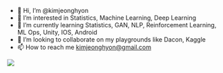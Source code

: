 - 👋 Hi, I’m @kimjeonghyon
- 👀 I’m interested in Statistics, Machine Learning, Deep Learning
- 🌱 I’m currently learning Statistics, GAN, NLP, Reinforcement Learning, ML Ops, Unity, IOS, Android
- 💞️ I’m looking to collaborate on my playgrounds like Dacon, Kaggle
- 📫 How to reach me kimjeonghyon@gmail.com


<!---
kimjeonghyon/kimjeonghyon is a ✨ special ✨ repository because its `README.md` (this file) appears on your GitHub profile.
You can click the Preview link to take a look at your changes.
--->

<a href="https://www.rstudio.com/" target="_blank"><img src="https://img.shields.io/badge/
R-#75AADB?style=flat-square&logo=RStudio&logoColor=white"/></a>
